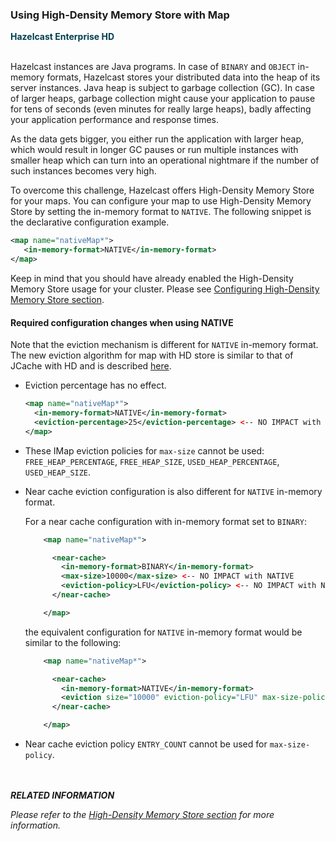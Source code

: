 



### Using High-Density Memory Store with Map

<font color="##153F75">**Hazelcast Enterprise HD**</font>
<br></br>

Hazelcast instances are Java programs. In case of `BINARY` and `OBJECT` in-memory formats, Hazelcast stores your distributed data into the heap of its server instances. Java heap is subject to garbage collection (GC). In case of larger heaps, garbage collection might cause your application to pause for tens of seconds (even minutes for really large heaps), badly affecting your application performance and response times.

As the data gets bigger, you either run the application with larger heap, which would result in longer GC pauses or run multiple instances with smaller heap which can turn into an operational nightmare if the number of such instances becomes very high.

To overcome this challenge, Hazelcast offers High-Density Memory Store for your maps. You can configure your map to use High-Density Memory Store by setting the in-memory format to `NATIVE`. The following snippet is the declarative configuration example.


```xml
<map name="nativeMap*">
   <in-memory-format>NATIVE</in-memory-format>
</map>
```

Keep in mind that you should have already enabled the High-Density Memory Store usage for your cluster. Please see [Configuring High-Density Memory Store section](#configuring-high-density-memory-store).


#### Required configuration changes when using NATIVE

Note that the eviction mechanism is different for `NATIVE` in-memory format.
The new eviction algorithm for map with HD store is similar to that of JCache with HD and is described [here](#eviction-algorithm).

  - Eviction percentage has no effect.

    ```xml
    <map name="nativeMap*">
      <in-memory-format>NATIVE</in-memory-format>
      <eviction-percentage>25</eviction-percentage> <-- NO IMPACT with NATIVE
    </map>
    ```
  - These IMap eviction policies for `max-size` cannot be used: `FREE_HEAP_PERCENTAGE`, `FREE_HEAP_SIZE`, `USED_HEAP_PERCENTAGE`, `USED_HEAP_SIZE`.

  - Near cache eviction configuration is also different for `NATIVE` in-memory format.

    For a near cache configuration with in-memory format set to `BINARY`:
    
    ```xml
        <map name="nativeMap*">

          <near-cache>
            <in-memory-format>BINARY</in-memory-format>
            <max-size>10000</max-size> <-- NO IMPACT with NATIVE
            <eviction-policy>LFU</eviction-policy> <-- NO IMPACT with NATIVE
          </near-cache>

        </map>
     ```

     the equivalent configuration for `NATIVE` in-memory format would be similar to the following:
     ```xml
         <map name="nativeMap*">

           <near-cache>
             <in-memory-format>NATIVE</in-memory-format>
             <eviction size="10000" eviction-policy="LFU" max-size-policy="USED_NATIVE_MEMORY_SIZE"/>   <-- Correct configuration with NATIVE
           </near-cache>

         </map>
     ```

  - Near cache eviction policy `ENTRY_COUNT` cannot be used for `max-size-policy`.


<br></br>
***RELATED INFORMATION***

*Please refer to the [High-Density Memory Store section](#high-density-memory-store) for more information.*
<br></br>

